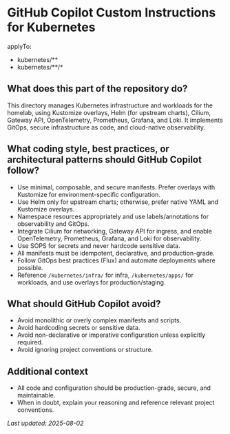 # GitHub Copilot Custom Instructions for Kubernetes

applyTo:
  - kubernetes/**
  - kubernetes/**/*

## What does this part of the repository do?
This directory manages Kubernetes infrastructure and workloads for the homelab, using Kustomize overlays, Helm (for upstream charts), Cilium, Gateway API, OpenTelemetry, Prometheus, Grafana, and Loki. It implements GitOps, secure infrastructure as code, and cloud-native observability.

## What coding style, best practices, or architectural patterns should GitHub Copilot follow?
- Use minimal, composable, and secure manifests. Prefer overlays with Kustomize for environment-specific configuration.
- Use Helm only for upstream charts; otherwise, prefer native YAML and Kustomize overlays.
- Namespace resources appropriately and use labels/annotations for observability and GitOps.
- Integrate Cilium for networking, Gateway API for ingress, and enable OpenTelemetry, Prometheus, Grafana, and Loki for observability.
- Use SOPS for secrets and never hardcode sensitive data.
- All manifests must be idempotent, declarative, and production-grade.
- Follow GitOps best practices (Flux) and automate deployments where possible.
- Reference `/kubernetes/infra/` for infra, `/kubernetes/apps/` for workloads, and use overlays for production/staging.

## What should GitHub Copilot avoid?
- Avoid monolithic or overly complex manifests and scripts.
- Avoid hardcoding secrets or sensitive data.
- Avoid non-declarative or imperative configuration unless explicitly required.
- Avoid ignoring project conventions or structure.

## Additional context
- All code and configuration should be production-grade, secure, and maintainable.
- When in doubt, explain your reasoning and reference relevant project conventions.

_Last updated: 2025-08-02_

